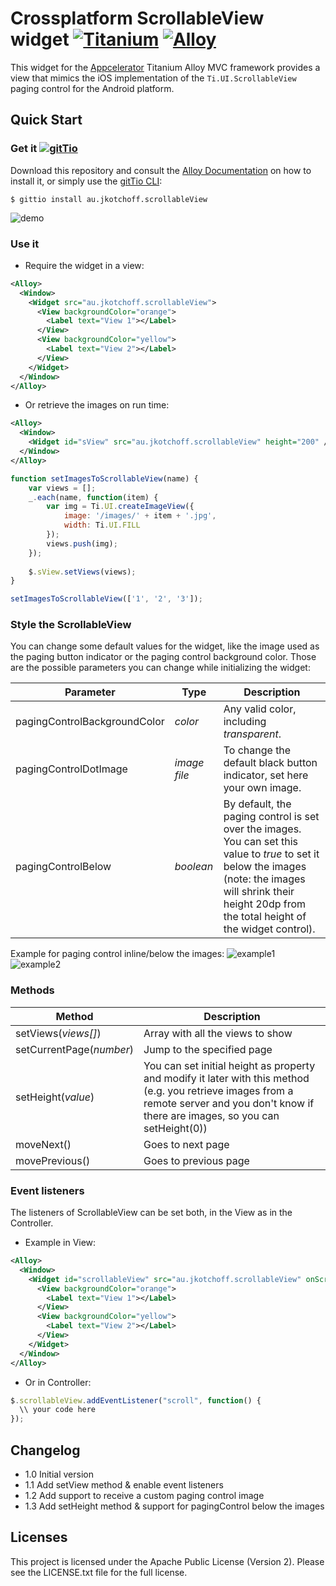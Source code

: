 # Crossplatform ScrollableView widget [![Titanium](http://www-static.appcelerator.com/badges/titanium-git-badge-sq.png)](http://www.appcelerator.com/titanium/) [![Alloy](http://www-static.appcelerator.com/badges/alloy-git-badge-sq.png)](http://www.appcelerator.com/alloy/)
This widget for the [Appcelerator](http://www.appcelerator.com) Titanium Alloy MVC framework provides a view that mimics the iOS implementation of the `Ti.UI.ScrollableView` paging control for the Android platform.

## Quick Start

### Get it [![gitTio](http://gitt.io/badge.png)](http://gitt.io/component/au.jkotchoff.scrollableView)
Download this repository and consult the [Alloy Documentation](http://docs.appcelerator.com/titanium/latest/#!/guide/Alloy_XML_Markup-section-35621528_AlloyXMLMarkup-ImportingWidgets) on how to install it, or simply use the [gitTio CLI](http://gitt.io/cli):

`$ gittio install au.jkotchoff.scrollableView`

![demo](https://raw.githubusercontent.com/jkotchoff/au.jkotchoff.scrollableView/master/docs/screenshot.png)

### Use it

* Require the widget in a view:

```xml
<Alloy>
  <Window>
    <Widget src="au.jkotchoff.scrollableView">
      <View backgroundColor="orange">
        <Label text="View 1"></Label>
      </View>
      <View backgroundColor="yellow">
        <Label text="View 2"></Label>
      </View>
    </Widget>
  </Window>
</Alloy>
```

* Or retrieve the images on run time:

```xml
<Alloy>
  <Window>
    <Widget id="sView" src="au.jkotchoff.scrollableView" height="200" />
  </Window>
</Alloy>
```
```javascript
function setImagesToScrollableView(name) {
    var views = [];
    _.each(name, function(item) {
        var img = Ti.UI.createImageView({
            image: '/images/' + item + '.jpg',
            width: Ti.UI.FILL
        });
        views.push(img);
    });
   
    $.sView.setViews(views);
}

setImagesToScrollableView(['1', '2', '3']);
```

### Style the ScrollableView

You can change some default values for the widget, like the image used as the paging button indicator or the paging control background color. Those are the possible parameters you can change while initializing the widget:

| Parameter | Type | Description |
| --------- | ---- | ----------- |
| pagingControlBackgroundColor | *color* | Any valid color, including *transparent*. |
| pagingControlDotImage | *image file* | To change the default black button indicator, set here your own image. |
| pagingControlBelow | *boolean* | By default, the paging control is set over the images. You can set this value to *true* to set it below the images (note: the images will shrink their height 20dp from the total height of the widget control). |

Example for paging control inline/below the images:
![example1](https://raw.githubusercontent.com/jkotchoff/au.jkotchoff.scrollableView/master/docs/example1.png)
![example2](https://raw.githubusercontent.com/jkotchoff/au.jkotchoff.scrollableView/master/docs/example2.png)

### Methods

| Method | Description |
| ------ | ----------- |
| setViews(*views[]*) | Array with all the views to show |
| setCurrentPage(*number*) | Jump to the specified page |
| setHeight(*value*) | You can set initial height as property and modify it later with this method (e.g. you retrieve images from a remote server and you don't know if there are images, so you can setHeight(0)) |
| moveNext() | Goes to next page |
| movePrevious() | Goes to previous page |

### Event listeners

The listeners of ScrollableView can be set both, in the View as in the Controller.

* Example in View:
```xml
<Alloy>
  <Window>
    <Widget id="scrollableView" src="au.jkotchoff.scrollableView" onScroll="onScrollEvent">
      <View backgroundColor="orange">
        <Label text="View 1"></Label>
      </View>
      <View backgroundColor="yellow">
        <Label text="View 2"></Label>
      </View>
    </Widget>
  </Window>
</Alloy>
```

* Or in Controller:
```javascript
$.scrollableView.addEventListener("scroll", function() {
  \\ your code here
});
```

## Changelog

* 1.0 Initial version
* 1.1 Add setView method & enable event listeners
* 1.2 Add support to receive a custom paging control image
* 1.3 Add setHeight method & support for pagingControl below the images

## Licenses
This project is licensed under the Apache Public License (Version 2). Please see the LICENSE.txt file for the full license.

